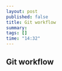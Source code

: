 ```yaml
---
layout: post
published: false
title: Git workflow
summary:
tags: []
time: "14:32"
---
```


## Git workflow ##

### 


